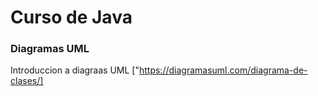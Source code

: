 # Curso de Java

### **Diagramas UML**

Introduccion a diagraas UML
["https://diagramasuml.com/diagrama-de-clases/]